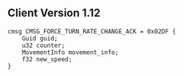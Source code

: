 ## Client Version 1.12

```rust,ignore
cmsg CMSG_FORCE_TURN_RATE_CHANGE_ACK = 0x02DF {
    Guid guid;    
    u32 counter;    
    MovementInfo movement_info;    
    f32 new_speed;    
}

```
